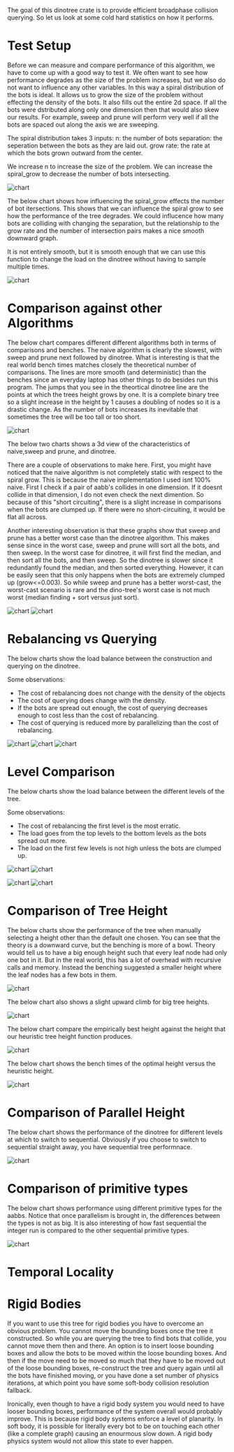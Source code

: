 



The goal of this dinotree crate is to provide efficient broadphase collision querying. So let us look at some cold hard statistics on how it performs. 

# Test Setup

Before we can measure and compare performance of this algorithm, we have to come up with a good way to test it. We often want to see how performance degrades as the size of the problem increases, but we also do not want to influence any other variables. In this way a spiral distribution of the bots is ideal. It allows us to grow the size of the problem without effecting the density of the bots. It also fills out the entire 2d space. If all the bots were dstributed along only one dimension then that would also skew our results. For example, sweep and prune will perform very well if all the bots are spaced out along the axis we are sweeping.

The spiral distribution takes 3 inputs: 
n: the number of bots
separation: the seperation between the bots as they are laid out.
grow rate: the rate at which the bots grown outward from the center.

We increase n to increase the size of the problem.
We can increase the spiral_grow to decrease the number of bots intersecting.

![chart](./graphs/spiral_visualize.png)

The below chart shows how influencing the spiral_grow effects the number of bot itersections. This shows that we can influence the spiral grow to see how the performance of the tree degrades. We could influcence how many bots are colliding with changing the separation, but the relationship to the grow rate and the number of intersection pairs makes a nice smooth downward graph.

It is not entirely smooth, but it is smooth enough that we can use this function to change the load on the dinotree without having to sample multiple times.

![chart](./graphs/spiral_data.png)


# Comparison against other Algorithms


The below chart compares different different algorithms both in terms of comparisons and benches. The naive algorithm is clearly the slowest, with sweep and prune next followed by dinotree. What is interesting is that the real world bench times matches closely the theoretical number of comparisons. The lines are more smooth (and deterministic) than the benches since an everyday laptop has other things to do besides run this program. The jumps that you see in the theortical dinotree line are the points at which the trees height grows by one. It is a complete binary tree so a slight increase in the height by 1 causes a doubling of nodes so it is a drastic change. As the number of bots increases its inevitable that sometimes the tree will be too tall or too short. 

![chart](./graphs/colfind_theory.png)


The below two charts shows a 3d view of the characteristics of naive,sweep and prune, and dinotree.

There are a couple of observations to make here. First, you might have noticed that the naive algorithm is not completely static with respect to the spiral grow. This is because the naive implementation I used isnt 100% naive. First I check if a pair of aabb's collides in one dimension. If it doesnt collide in that dimension, I do not even check the next dimention. So because of this "short circuiting", there is a slight increase in comparisons when the bots are clumped up. If there were no short-circuiting, it would be flat all across.

Another interesting observation is that these graphs show that sweep and prune has a better worst case than the dinotree algorithm. This makes sense since in the worst case, sweep and prune willl sort all the bots, and then sweep. In the worst case for dinotree, it will first find the median, and then sort all the bots, and then sweep. So the dinotree is slower since it redundantly found the median, and then sorted everything. However, it can be easily seen that this only happens when the bots are extremely clumped up (grow<=0.003). So while sweep and prune has a better worst-cast, the worst-cast scenario is rare and the dino-tree's worst case is not much worst (median finding + sort versus just sort). 

![chart](./graphs/colfind_num_pairs.png)
![chart](./graphs/colfind_num_pairs_detailed.png)


# Rebalancing vs Querying

The below charts show the load balance between the construction and querying on the dinotree.

Some observations:
* The cost of rebalancing does not change with the density of the objects
* The cost of querying does change with the density.
* If the bots are spread out enough, the cost of querying decreases enough to cost less than the cost of rebalancing.
* The cost of querying is reduced more by parallelizing than the cost of rebalancing.
	
![chart](./graphs/colfind_rebal_vs_query_theory_spiral.png)
![chart](./graphs/colfind_rebal_vs_query_num_bots_grow_of_0.2.png)
![chart](./graphs/colfind_rebal_vs_query_num_bots_grow_of_2.png)


# Level Comparison

The below charts show the load balance between the different levels of the tree.

Some observations:
* The cost of rebalancing the first level is the most erratic.
* The load goes from the top levels to the bottom levels as the bots spread out more.
* The load on the first few levels is not high unless the bots are clumped up.

![chart](./graphs/level_analysis_theory_rebal.png)
![chart](./graphs/level_analysis_theory_query.png)

![chart](./graphs/level_analysis_bench_rebal.png)
![chart](./graphs/level_analysis_bench_query.png)




# Comparison of Tree Height

The below charts show the performance of the tree when manually selecting a height other than the default one chosen.
You can see that the theory is a downward curve, but the benching is more of a bowl. Theory would tell us to have a big enough height such that every leaf node had only one bot in it. But in the real world, this has a lot of overhead with recursive calls and memory. Instead the benching suggested a smaller height where the leaf nodes has a few bots in them.

![chart](./graphs/colfind_height_heuristic.png)

The below chart also shows a slight upward climb for big tree heights.

![chart](./graphs/colfind_height_heuristic_3d.png)


The below chart compare the empirically best height against the height that our heuristic tree height function produces. 

![chart](./graphs/colfind_optimal_height_vs_heuristic_height.png)

The below chart shows the bench times of the optimal height versus the heuristic height.

![chart](./graphs/colfind_heuristic_bench_vs_optimal_bench.png)



# Comparison of Parallel Height

The below chart shows the performance of the dinotree for different levels at which to switch to sequential.
Obviously if you choose to switch to sequential straight away, you have sequential tree performnace.

![chart](./graphs/parallel_height_heuristic.png)

# Comparison of primitive types

The below chart shows performance using different primitive types for the aabbs. Notice that once parallelism is brought in, the differences between the types is not as big. It is also interesting of how fast sequential the integer run is compared to the other sequential primitive types.

![chart](./graphs/colfind_float_vs_integer.png)



# Temporal Locality



# Rigid Bodies

If you want to use this tree for rigid bodies you have to overcome an obvious problem. You cannot move the bounding boxes once the tree it constructed. So while you are querying the tree to find bots that collide, you cannot move them then and there. An option is to insert loose bounding boxes and allow the bots to be moved within the loose bounding boxes. And then if the move need to be moved so much that they have to be moved out of the loose bounding boxes, re-construct the tree and query again until all the bots have finished moving, or you have done a set number of physics iterations, at which point you have some soft-body collision resolution fallback.

Ironically, even though to have a rigid body system you would need to have looser bounding boxes, performance of the system overall would probably improve. This is because rigid body systems enforce a level of planarity. In soft body, it is possible for literally every bot to be on touching each other (like a complete graph) causing an enourmous slow down. A rigid body physics system would not allow this state to ever happen.